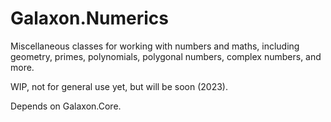 # Galaxon.Numerics

Miscellaneous classes for working with numbers and maths, including geometry, primes, polynomials, polygonal numbers, complex numbers, and more.

WIP, not for general use yet, but will be soon (2023).

Depends on Galaxon.Core.
